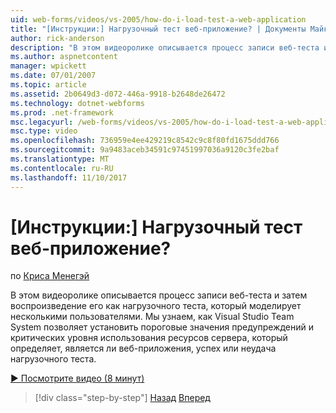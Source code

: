 ```yaml
---
uid: web-forms/videos/vs-2005/how-do-i-load-test-a-web-application
title: "[Инструкции:] Нагрузочный тест веб-приложение? | Документы Майкрософт"
author: rick-anderson
description: "В этом видеоролике описывается процесс записи веб-теста и затем воспроизведение его как нагрузочного теста, который моделирует несколькими пользователями. Мы видим, что Visual Studio..."
ms.author: aspnetcontent
manager: wpickett
ms.date: 07/01/2007
ms.topic: article
ms.assetid: 2b0649d3-d072-446a-9918-b2648de26472
ms.technology: dotnet-webforms
ms.prod: .net-framework
msc.legacyurl: /web-forms/videos/vs-2005/how-do-i-load-test-a-web-application
msc.type: video
ms.openlocfilehash: 736959e4ee429219c8542c9c8f80fd1675ddd766
ms.sourcegitcommit: 9a9483aceb34591c97451997036a9120c3fe2baf
ms.translationtype: MT
ms.contentlocale: ru-RU
ms.lasthandoff: 11/10/2017
---
```

<a name="how-do-i-load-test-a-web-application"></a>[Инструкции:] Нагрузочный тест веб-приложение?
====================
по [Криса Менегэй](https://twitter.com/CMenegay)

В этом видеоролике описывается процесс записи веб-теста и затем воспроизведение его как нагрузочного теста, который моделирует несколькими пользователями. Мы узнаем, как Visual Studio Team System позволяет установить пороговые значения предупреждений и критических уровня использования ресурсов сервера, который определяет, является ли веб-приложения, успех или неудача нагрузочного теста.

[&#9654; Посмотрите видео (8 минут)](https://channel9.msdn.com/Blogs/ASP-NET-Site-Videos/how-do-i-load-test-a-web-application)

>[!div class="step-by-step"]
[Назад](how-do-i-practice-test-driven-development.md)
[Вперед](how-do-i-tune-web-application-performance-with-profiling.md)
